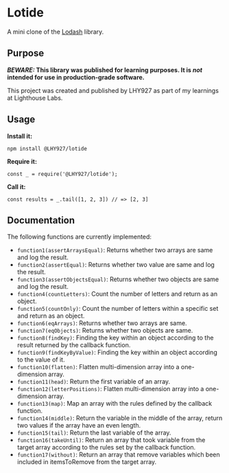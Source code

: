 # Lotide

A mini clone of the [Lodash](https://lodash.com) library.

## Purpose

**_BEWARE:_ This library was published for learning purposes. It is _not_ intended for use in production-grade software.**

This project was created and published by LHY927 as part of my learnings at Lighthouse Labs. 

## Usage

**Install it:**

`npm install @LHY927/lotide`

**Require it:**

`const _ = require('@LHY927/lotide');`

**Call it:**

`const results = _.tail([1, 2, 3]) // => [2, 3]`

## Documentation

The following functions are currently implemented:

* `function1(assertArraysEqual)`: Returns whether two arrays are same and log the result.
* `function2(assertEqual)`: Returns whether two value are same and log the result.
* `function3(assertObjectsEqual)`: Returns whether two objects are same and log the result.
* `function4(countLetters)`: Count the number of letters and return as an object.
* `function5(countOnly)`: Count the number of letters within a specific set and return as an object.
* `function6(eqArrays)`: Returns whether two arrays are same.
* `function7(eqObjects)`: Returns whether two objects are same.
* `function8(findKey)`: Finding the key within an object according to the result returned by the callback function.
* `function9(findKeyByValue)`: Finding the key within an object according to the value of it.
* `function10(flatten)`: Flatten multi-dimension array into a one-dimension array.
* `function11(head)`: Return the first variable of an array.
* `function12(letterPositions)`: Flatten multi-dimension array into a one-dimension array.
* `function13(map)`: Map an array with the rules defined by the callback function.
* `function14(middle)`: Return the variable in the middle of the array, return two values if the array have an even length.
* `function15(tail)`: Return the last variable of the array.
* `function16(takeUntil)`: Return an array that took variable from the target array according to the rules set by the callback function.
* `function17(without)`: Return an array that remove variables which been included in itemsToRemove from the target array.
